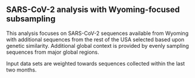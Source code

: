 ## SARS-CoV-2 analysis with Wyoming-focused subsampling
This analysis focuses on SARS-CoV-2 sequences available from Wyoming with additional sequences from 
the rest of the USA selected based upon genetic similarity. Additional global context is provided by evenly sampling sequences from 
major global regions.

Input data sets are weighted towards sequences collected within the last two months.
